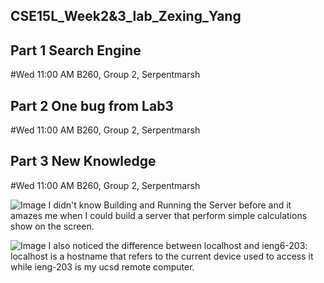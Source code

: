 ## CSE15L_Week2&3_lab_Zexing_Yang

## Part 1 Search Engine
#Wed 11:00 AM B260, Group 2, Serpentmarsh





## Part 2 One bug from Lab3
#Wed 11:00 AM B260, Group 2, Serpentmarsh






## Part 3 New Knowledge
#Wed 11:00 AM B260, Group 2, Serpentmarsh

![Image](lab2_increment.png)
I didn't know Building and Running the Server before and it amazes me when I could build a server that perform simple calculations show on the screen.





![Image](lab2_increase3.png)
I also noticed the difference between localhost and ieng6-203: localhost is a hostname that refers to the current device used to access it while ieng-203 is my ucsd remote computer.
